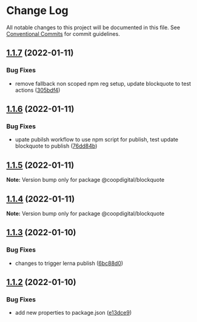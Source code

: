 # Change Log

All notable changes to this project will be documented in this file.
See [Conventional Commits](https://conventionalcommits.org) for commit guidelines.

## [1.1.7](https://github.com/coopdigital/coop-frontend/compare/@coopdigital/blockquote@1.1.6...@coopdigital/blockquote@1.1.7) (2022-01-11)


### Bug Fixes

* remove fallback non scoped npm reg setup, update blockquote to test actions ([305bdf4](https://github.com/coopdigital/coop-frontend/commit/305bdf45c64a51a3d3292cd1806505b0a784afab))





## [1.1.6](https://github.com/coopdigital/coop-frontend/compare/@coopdigital/blockquote@1.1.5...@coopdigital/blockquote@1.1.6) (2022-01-11)


### Bug Fixes

* upate pubilsh workflow to use npm script for publish, test update blockquote to publish ([76dd84b](https://github.com/coopdigital/coop-frontend/commit/76dd84bec1873b6f02d7244e684e771b49fce22d))





## [1.1.5](https://github.com/coopdigital/coop-frontend/compare/@coopdigital/blockquote@1.1.4...@coopdigital/blockquote@1.1.5) (2022-01-11)

**Note:** Version bump only for package @coopdigital/blockquote





## [1.1.4](https://github.com/coopdigital/coop-frontend/compare/@coopdigital/blockquote@1.1.3...@coopdigital/blockquote@1.1.4) (2022-01-11)

**Note:** Version bump only for package @coopdigital/blockquote





## [1.1.3](https://github.com/coopdigital/coop-frontend/compare/@coopdigital/blockquote@1.1.2...@coopdigital/blockquote@1.1.3) (2022-01-10)


### Bug Fixes

* changes to trigger lerna publish ([6bc88d0](https://github.com/coopdigital/coop-frontend/commit/6bc88d0e6c2cee873e127c05e7c180dd7f0d251e))





## [1.1.2](https://github.com/coopdigital/coop-frontend/compare/@coopdigital/blockquote@1.1.1...@coopdigital/blockquote@1.1.2) (2022-01-10)


### Bug Fixes

* add new properties to package.json ([e13dce9](https://github.com/coopdigital/coop-frontend/commit/e13dce94798600b80da4d0183ce96331b91c72aa))
